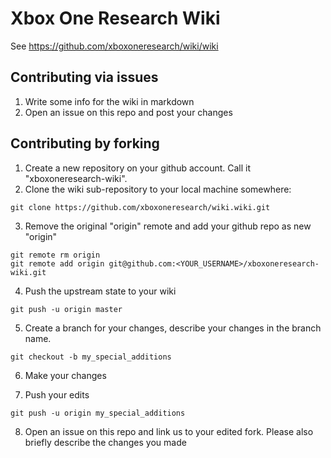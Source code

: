 # Xbox One Research Wiki
See https://github.com/xboxoneresearch/wiki/wiki

## Contributing via issues
1. Write some info for the wiki in markdown
2. Open an issue on this repo and post your changes

## Contributing by forking

1. Create a new repository on your github account. Call it "xboxoneresearch-wiki".
2. Clone the wiki sub-repository to your local machine somewhere:
```
git clone https://github.com/xboxoneresearch/wiki.wiki.git
```

3. Remove the original "origin" remote and add your github repo as new "origin"
```
git remote rm origin
git remote add origin git@github.com:<YOUR_USERNAME>/xboxoneresearch-wiki.git
```

4. Push the upstream state to your wiki
```
git push -u origin master
```

5. Create a branch for your changes, describe your changes in the branch name.
```
git checkout -b my_special_additions
```

6. Make your changes

7. Push your edits
```
git push -u origin my_special_additions
```

8. Open an issue on this repo and link us to your edited fork. Please also briefly describe the changes you made
